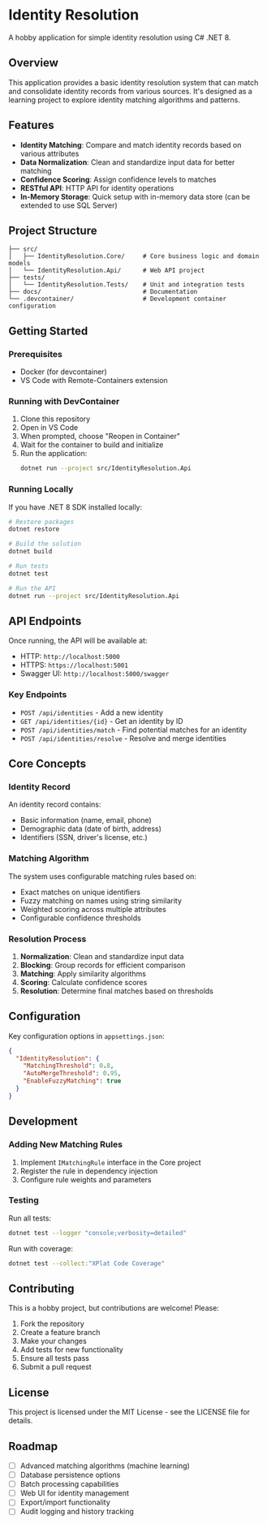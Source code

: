 # Identity Resolution

A hobby application for simple identity resolution using C# .NET 8.

## Overview

This application provides a basic identity resolution system that can match and consolidate identity records from various sources. It's designed as a learning project to explore identity matching algorithms and patterns.

## Features

- **Identity Matching**: Compare and match identity records based on various attributes
- **Data Normalization**: Clean and standardize input data for better matching
- **Confidence Scoring**: Assign confidence levels to matches
- **RESTful API**: HTTP API for identity operations
- **In-Memory Storage**: Quick setup with in-memory data store (can be extended to use SQL Server)

## Project Structure

```
├── src/
│   ├── IdentityResolution.Core/     # Core business logic and domain models
│   └── IdentityResolution.Api/      # Web API project
├── tests/
│   └── IdentityResolution.Tests/    # Unit and integration tests
├── docs/                            # Documentation
└── .devcontainer/                   # Development container configuration
```

## Getting Started

### Prerequisites

- Docker (for devcontainer)
- VS Code with Remote-Containers extension

### Running with DevContainer

1. Clone this repository
2. Open in VS Code
3. When prompted, choose "Reopen in Container"
4. Wait for the container to build and initialize
5. Run the application:
   ```bash
   dotnet run --project src/IdentityResolution.Api
   ```

### Running Locally

If you have .NET 8 SDK installed locally:

```bash
# Restore packages
dotnet restore

# Build the solution
dotnet build

# Run tests
dotnet test

# Run the API
dotnet run --project src/IdentityResolution.Api
```

## API Endpoints

Once running, the API will be available at:
- HTTP: `http://localhost:5000`
- HTTPS: `https://localhost:5001`
- Swagger UI: `http://localhost:5000/swagger`

### Key Endpoints

- `POST /api/identities` - Add a new identity
- `GET /api/identities/{id}` - Get an identity by ID
- `POST /api/identities/match` - Find potential matches for an identity
- `POST /api/identities/resolve` - Resolve and merge identities

## Core Concepts

### Identity Record
An identity record contains:
- Basic information (name, email, phone)
- Demographic data (date of birth, address)
- Identifiers (SSN, driver's license, etc.)

### Matching Algorithm
The system uses configurable matching rules based on:
- Exact matches on unique identifiers
- Fuzzy matching on names using string similarity
- Weighted scoring across multiple attributes
- Configurable confidence thresholds

### Resolution Process
1. **Normalization**: Clean and standardize input data
2. **Blocking**: Group records for efficient comparison
3. **Matching**: Apply similarity algorithms
4. **Scoring**: Calculate confidence scores
5. **Resolution**: Determine final matches based on thresholds

## Configuration

Key configuration options in `appsettings.json`:

```json
{
  "IdentityResolution": {
    "MatchingThreshold": 0.8,
    "AutoMergeThreshold": 0.95,
    "EnableFuzzyMatching": true
  }
}
```

## Development

### Adding New Matching Rules

1. Implement `IMatchingRule` interface in the Core project
2. Register the rule in dependency injection
3. Configure rule weights and parameters

### Testing

Run all tests:
```bash
dotnet test --logger "console;verbosity=detailed"
```

Run with coverage:
```bash
dotnet test --collect:"XPlat Code Coverage"
```

## Contributing

This is a hobby project, but contributions are welcome! Please:

1. Fork the repository
2. Create a feature branch
3. Make your changes
4. Add tests for new functionality
5. Ensure all tests pass
6. Submit a pull request

## License

This project is licensed under the MIT License - see the LICENSE file for details.

## Roadmap

- [ ] Advanced matching algorithms (machine learning)
- [ ] Database persistence options
- [ ] Batch processing capabilities
- [ ] Web UI for identity management
- [ ] Export/import functionality
- [ ] Audit logging and history tracking